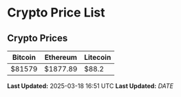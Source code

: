 # Crypto Price List

## Crypto Prices
| Bitcoin | Ethereum | Litecoin |
| ------- | -------- | -------- |
| $81579 | $1877.89 | $88.2 |
**Last Updated:** 2025-03-18 16:51 UTC
**Last Updated:** $DATE$
